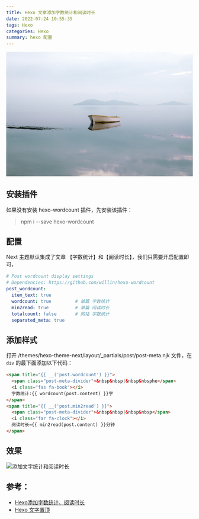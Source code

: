 ```yaml
---
title: Hexo 文章添加字数统计和阅读时长
date: 2022-07-24 10:55:35
tags: Hexo
categories: Hexo
summary: hexo 配置
---
```

<meta name="referrer" content="no-referrer"/>

![](https://raw.githubusercontent.com/lingzhexi/blogImage/master/img/2022/03/202203021714225.jpg)

<!-- more -->

## 安装插件

如果没有安装 hexo-wordcount 插件，先安装该插件：

> npm i --save hexo-wordcount

## 配置
Next 主题默认集成了文章 【字数统计】和【阅读时长】，我们只需要开启配置即可，
```yaml
# Post wordcount display settings
# Dependencies: https://github.com/willin/hexo-wordcount
post_wordcount:
  item_text: true
  wordcount: true         # 单篇 字数统计
  min2read: true          # 单篇 阅读时长
  totalcount: false       # 网站 字数统计
  separated_meta: true
```


## 添加样式
打开 /themes/hexo-theme-next/layout/_partials/post/post-meta.njk 文件，在  `div` 的最下面添加以下代码：
```html
<span title="{{ __('post.wordcount') }}">
  <span class="post-meta-divider">&nbsp&nbsp|&nbsp&nbsphe</span>
  <i class="fas fa-book"></i>
  字数统计:{{ wordcount(post.content) }}字
</span>
<span title="{{ __('post.min2read') }}">
  <span class="post-meta-divider">&nbsp&nbsp|&nbsp&nbsp</span>
  <i class="far fa-clock"></i>
  阅读时长≈{{ min2read(post.content) }}分钟
</span>

```

## 效果
![添加文字统计和阅读时长](https://gitee.com/lingzhexi/blogImage/raw/master/2021/09/24/202109241340113.png)


## 参考：
 - [Hexo添加字数统计、阅读时长](https://www.jianshu.com/p/baea8c95e39b)
 - [Hexo 文字置顶](https://lingzhexi.github.io/2021/09/24/文章置顶/)
